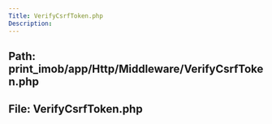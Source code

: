 ```yaml
---
Title: VerifyCsrfToken.php
Description:
---
```


## Path: print_imob/app/Http/Middleware/VerifyCsrfToken.php
## File: VerifyCsrfToken.php
